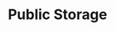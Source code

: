---
title: "Public Storage"
url: /chicago/public-storage-north-western-avenue/
shop: storage rental
---